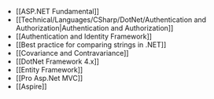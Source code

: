 - [[ASP.NET Fundamental]]
- [[Technical/Languages/CSharp/DotNet/Authentication and Authorization|Authentication and Authorization]]
- [[Authentication and Identity Framework]]
- [[Best practice for comparing strings in .NET]]
- [[Covariance and Contravariance]]
- [[DotNet Framework 4.x]]
- [[Entity Framework]]
- [[Pro Asp.Net MVC]]
- [[Aspire]]